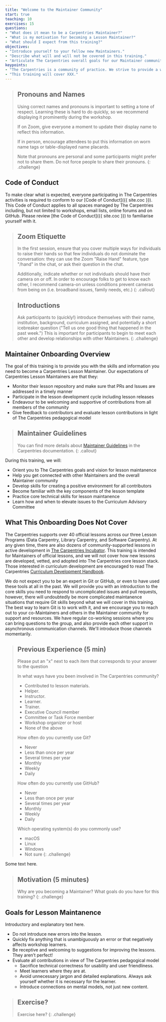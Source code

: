 ```yaml
---
title: "Welcome to the Maintainer Community"
start: true
teaching: 10
exercises: 15
questions:
- "What does it mean to be a Carpentries Maintainer?"
- "What is my motivation for becoming a Lesson Maintainer?"
- "What should I expect from this training?"
objectives:
- "Introduce yourself to your fellow new Maintainers."
- "Describe what will and will not be covered in this training."
- "Articulate The Carpentries overall goals for our Maintainer community."
keypoints:
- "The Carpentries is a community of practice. We strive to provide a welcoming environment for all learners and take our Code of Conduct seriously."
- "This training will cover XXX."
---
```


> ## Pronouns and Names
> 
> Using correct names and pronouns is important to setting a tone of respect. Learning these is hard to
> do quickly, so we recommend displaying it prominently during the workshop. 
> 
> If on Zoom, give everyone a moment to update their display name to reflect this information. 
> 
> If in person, encourage attendees to put this information on worn name tags or table-displayed name placards.
> 
> Note that pronouns are personal and some participants might prefer not to share them.
> Do not force people to share their pronouns.
{: .challenge}

## Code of Conduct

To make clear what is expected, everyone participating in The Carpentries activities is required
to conform to our [Code of Conduct]({{ site.coc }}). This Code of Conduct applies to all spaces managed by The Carpentries including, but not limited to workshops, email lists, online forums and on GitHub. Please review
[the Code of Conduct]({{ site.coc }}) to familiarise yourself with it.

> ## Zoom Etiquette
> In the first session, ensure that you cover multiple ways for individuals to raise 
their hands so that few individuals do not dominate the conversation: they can use the 
Zoom "Raise Hand" feature, type "/hand" in the chat, or ask their question in the chat.
>
> Additionally, indicate whether or not individuals should have their camera on or off. 
In order to encourage folks to get to know each other, I recommend camera-on unless 
conditions prevent cameras from being on (i.e. broadband issues, family needs, etc.)
{: .callout}

> ## Introductions
> 
> Ask participants to (quickly!) introduce themselves with their name,
institution, background, curriculum assigned, and potentially a short icebreaker
question ("Tell us one good thing that happened in the past week.") This is
important for participants to begin to meet each other and develop relationships
with other Maintainers.
{: .challenge}

## Maintainer Onboarding Overview

The goal of this training is to provide you with the skills and information you need to 
become a Carpentries Lesson Maintainer. Our expectations of Carpentries Lesson Maintainers are that they:

- Monitor their lesson repository and make sure that PRs and Issues are addressed in a timely manner
- Participate in the lesson development cycle including lesson releases
- Endeavour to be welcoming and supportive of contributions from all members of the community
- Give feedback to contributors and evaluate lesson contributions in light of The Carpentries pedagogical model

> ## Maintainer Guidelines
> You can find more details about [Maintainer Guidelines](https://docs.carpentries.org/topic_folders/maintainers/maintainers.html) in the Carpentries documentation.
{: .callout}

During this training, we will:

- Orient you to The Carpentries goals and vision for lesson maintanence
- Help you get connected with other Maintainers and the overall Maintainer community
- Develop skills for creating a positive environment for all contributors
- Become familiar with the key components of the lesson template
- Practice core technical skills for lesson maintanence
- Learn how and when to elevate issues to the Curriculum Advisory Committee

## What This Onboarding Does Not Cover

The Carpentries supports over 40 official lessons across our three Lesson Programs (Data Carpentry, Library Carpentry, and Software Carpentry). 
At any given time, there are also dozens of community-supported lessons in active development in 
[The Carpentries Incubator](https://carpentries-incubator.org/). This training is intended for Maintainers of official lessons, and we will 
not cover how new lessons are developed, vetted, and adopted into The Carpentries core lesson stack. Those interested in curriculum 
development are encouraged to read The Carpentries [Curriculum Development Handbook](https://cdh.carpentries.org/). 

We do not expect you to be an expert in Git or GitHub, or even to have used these tools at all in the past. We will provide you with
an introduction to the core skills you need to respond to uncomplicated issues and pull requests, 
however, there will undoubtedly be more complicated maintanence situations that require Git skills beyond what we will cover in this training. 
The best way to learn Git is to work with it, and we encourage you to reach out to your co-Maintainers and others in the Maintainer community
for support and resources. We have regular co-working sessions where you can bring questions to the group, and also provide each other
support in asynchronous communication channels. We'll introduce those channels momentarily. 


> ## Previous Experience (5 min)
>
> Please put an "x" next to each item that corresponds to your answer to the question
> 
> In what ways have you been involved in The Carpentries community?
> * Contributed to lesson materials.
> * Helper.
> * Instructor.
> * Learner.
> * Trainer. 
> * Executive Council member
> * Committee or Task Force member
> * Workshop organizer or host
> * None of the above
>
> How often do you currently use Git?
> * Never
> * Less than once per year
> * Several times per year
> * Monthly
> * Weekly
> * Daily
> 
> How often do you currently use GitHub?
> * Never
> * Less than once per year
> * Several times per year
> * Monthly
> * Weekly
> * Daily
> 
> Which operating system(s) do you commonly use?
> * macOS
> * Linux
> * Windows
> * Not sure
{: .challenge}

Some text here.

> ## Motivation (5 minutes)
> Why are you becoming a Maintainer? What goals do you have for this training?
{: .challenge}

## Goals for Lesson Maintanence

Introductory and explanatory text here. 

- Do not introduce new errors into the lesson. 
- Quickly fix anything that is unambiguously an error or that negatively affects workshop learners. 
- Be receptive and welcoming to suggestions for improving the lessons. They aren’t perfect!
- Evaluate all contributions in view of The Carpentries pedagogical model
    - Sacrifice technical correctness for usability and user friendliness. 
    - Meet learners where they are at. 
    - Avoid unnecessary jargon and detailed explanations. Always ask yourself whether it is necessary for the learner. 
    - Introduce connections on mental models, not just new content. 

> ## Exercise?
> Exercise here?
{: .challenge}
